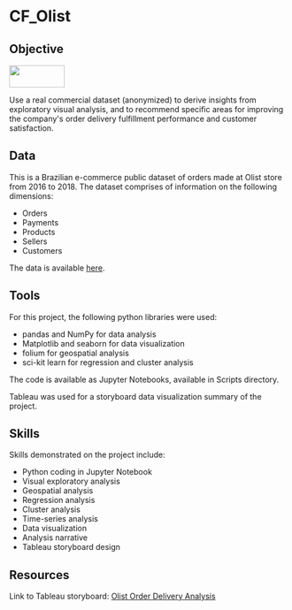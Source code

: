 # CF_Olist
## Objective
<img src="https://github.com/robertdavies412/CF_Olist/assets/152107027/6874dfbf-df25-4f15-aba7-b403033f947a.type" width="100" height="40">


Use a real commercial dataset (anonymized) to derive insights from exploratory visual analysis, and to recommend specific areas for improving the company's order delivery fulfillment performance and customer satisfaction.
## Data
This is a Brazilian e-commerce public dataset of orders made at Olist store from 2016 to 2018. The dataset comprises of information on the following dimensions:
* Orders
* Payments
* Products
* Sellers
* Customers

The data is available [here](https://www.kaggle.com/datasets/olistbr/brazilian-ecommerce). 
## Tools
For this project, the following python libraries were used:
* pandas and NumPy for data analysis
* Matplotlib and seaborn for data visualization
* folium for geospatial analysis
* sci-kit learn for regression and cluster analysis

The code is available as Jupyter Notebooks, available in Scripts directory.

Tableau was used for a storyboard data visualization summary of the project.
## Skills
Skills demonstrated on the project include:
* Python coding in Jupyter Notebook
* Visual exploratory analysis
* Geospatial analysis
* Regression analysis
* Cluster analysis
* Time-series analysis
* Data visualization
* Analysis narrative
* Tableau storyboard design
## Resources
Link to Tableau storyboard: [Olist Order Delivery Analysis](https://public.tableau.com/views/CFOlistOrderDeliveryAnalysis/OlistOrderDeliveries?:language=en-US&:display_count=n&:origin=viz_share_link)

